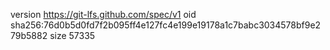 version https://git-lfs.github.com/spec/v1
oid sha256:76d0b5d0fd7f2b095ff4e127fc4e199e19178a1c7babc3034578bf9e279b5882
size 57335
